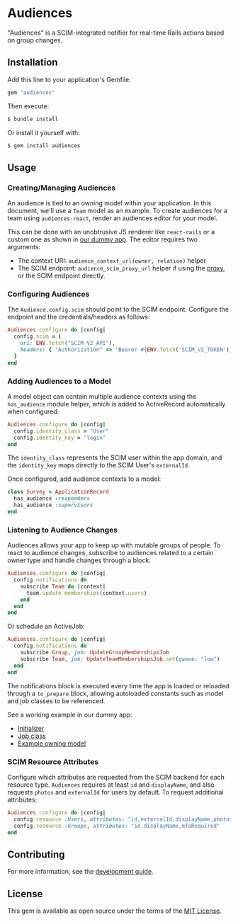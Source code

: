 # Audiences

"Audiences" is a SCIM-integrated notifier for real-time Rails actions based on group changes.

## Installation

Add this line to your application's Gemfile:

```ruby
gem "audiences"
```

Then execute:

```bash
$ bundle install
```

Or install it yourself with:

```bash
$ gem install audiences
```

## Usage

### Creating/Managing Audiences

An audience is tied to an owning model within your application. In this document, we'll use a `Team` model as an example. To create audiences for a team using `audiences-react`, render an audiences editor for your model.

This can be done with an unobtrusive JS renderer like `react-rails` or a custom one as shown in [our dummy app](../audiences/spec/dummy/app/frontend/entrypoints/application.js). The editor requires two arguments:

- The context URI: `audience_context_url(owner, relation)` helper
- The SCIM endpoint: `audience_scim_proxy_url` helper if using the [proxy](#configuring-the-scim-proxy), or the SCIM endpoint directly.

### Configuring Audiences

The `Audience.config.scim` should point to the SCIM endpoint. Configure the endpoint and the credentials/headers as follows:

```ruby
Audiences.configure do |config|
  config.scim = {
    uri: ENV.fetch("SCIM_V2_API"),
    headers: { "Authorization" => "Bearer #{ENV.fetch('SCIM_V2_TOKEN')}" }
  }
end
```

### Adding Audiences to a Model

A model object can contain multiple audience contexts using the `has_audience` module helper, which is added to ActiveRecord automatically when configured:

```ruby
Audiences.configure do |config|
  config.identity_class = "User"
  config.identity_key = "login"
end
```

The `identity_class` represents the SCIM user within the app domain, and the `identity_key` maps directly to the SCIM User's `externalId`.

Once configured, add audience contexts to a model:

```ruby
class Survey < ApplicationRecord
  has_audience :responders
  has_audience :supervisors
end
```

### Listening to Audience Changes

Audiences allows your app to keep up with mutable groups of people. To react to audience changes, subscribe to audiences related to a certain owner type and handle changes through a block:

```ruby
Audiences.configure do |config|
  config.notifications do
    subscribe Team do |context|
      team.update_memberships(context.users)
    end
  end
end
```

Or schedule an ActiveJob:

```ruby
Audiences.configure do |config|
  config.notifications do
    subscribe Group, job: UpdateGroupMembershipsJob
    subscribe Team, job: UpdateTeamMembershipsJob.set(queue: "low")
  end
end
```

The notifications block is executed every time the app is loaded or reloaded through a `to_prepare` block, allowing autoloaded constants such as model and job classes to be referenced.

See a working example in our dummy app:

- [Initializer](../spec/dummy/config/initializers/audiences.rb)
- [Job class](../spec/dummy/app/jobs/update_memberships_job.rb)
- [Example owning model](../spec/dummy/app/models/example_owner.rb)

### SCIM Resource Attributes

Configure which attributes are requested from the SCIM backend for each resource type. `Audiences` requires at least `id` and `displayName`, and also requests `photos` and `externalId` for users by default. To request additional attributes:

```ruby
Audiences.configure do |config|
  config.resource :Users, attributes: "id,externalId,displayName,photos,name"
  config.resource :Groups, attributes: "id,displayName,mfaRequired"
end
```

## Contributing

For more information, see the [development guide](../../docs/development.md).

## License

This gem is available as open source under the terms of the [MIT License](https://opensource.org/licenses/MIT).